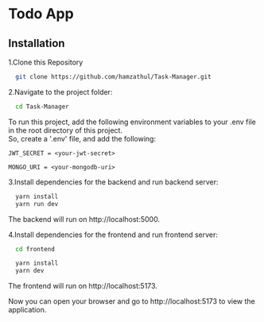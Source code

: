 
# Todo App


## Installation

1.Clone this Repository

```bash
  git clone https://github.com/hamzathul/Task-Manager.git
```
2.Navigate to the project folder:
```bash
  cd Task-Manager
```
To run this project, add the following environment variables to your .env file in the root directory of this project.
<br>
So, create a '.env' file, and add the following:


`JWT_SECRET = <your-jwt-secret>`

`MONGO_URI = <your-mongodb-uri>`




3.Install dependencies for the backend and run backend server:
```bash
  yarn install
  yarn run dev
```
The backend will run on http://localhost:5000.

4.Install dependencies for the frontend and run frontend server:
```bash
  cd frontend
```
```bash
  yarn install
  yarn dev
```
The frontend will run on http://localhost:5173.

Now you can open your browser and go to http://localhost:5173 to view the application.
